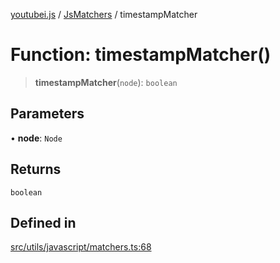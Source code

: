 [youtubei.js](../../../README.md) / [JsMatchers](../README.md) / timestampMatcher

# Function: timestampMatcher()

> **timestampMatcher**(`node`): `boolean`

## Parameters

• **node**: `Node`

## Returns

`boolean`

## Defined in

[src/utils/javascript/matchers.ts:68](https://github.com/LuanRT/YouTube.js/blob/af92984523f90200a18314b94478a2697c9deab0/src/utils/javascript/matchers.ts#L68)
